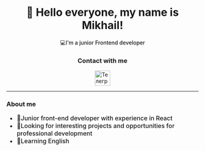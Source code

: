<div id="header" align="center">
    <h1>👋 Hello everyone, my name is Mikhail!</h1>
    <p style="font-weight:500">💻I'm a junior Frontend developer</p>
</div>

<h3 align="center">Contact with me</h3>

<div id="socials" style="display:flex; align-items:center; flex-direction:column-reverse;">
    <a style="text-decoration:none; color:inherit;" href="https://t.me/mmaletskov">
        <img style="width:40px; margin: 0 auto;" src="https://img.icons8.com/?size=100&id=oWiuH0jFiU0R&format=png&color=000000" alt="Телеграм">
    </a>
</div>

<hr>

<div id="about" align="left">
    <h3>About me</h3>
    <ul style="font-size:16px; font-weight:500">
        <li>🔰Junior front-end developer with experience in React</li>
        <li>📝Looking for interesting projects and opportunities for professional development</li>
        <li>📘Learning English</li>
    </ul>
</div>
